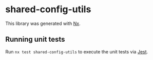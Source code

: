 # shared-config-utils

This library was generated with [Nx](https://nx.dev).

## Running unit tests

Run `nx test shared-config-utils` to execute the unit tests via [Jest](https://jestjs.io).

